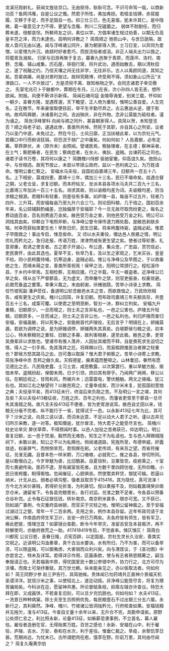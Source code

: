 <!-- { "loadSidebar": true } -->
龙溪兄观射礼，获闻文旌驻京口。无由抠侍，耿耿可念。不识可命驾一临，以商新功否？鱼网鸿罹，自是公议之慨。然君子所性，弗加弗损。若桓圭钱镈，赤冩屣履，交移于手足，而手足固自一也。抑三仕三已，色无喜愠，犹未许其仁。是中隐微，着一毫意见才力不得，更望与念庵、荆川二兄磋磨之。
弱体不耐剧任，而归葬未遂，倍郁哀悰。所赖师友之训，素位以学。方倡率诸生规过劝善，以期无负高皇丰芑之泽，而力未逮也。高明何详教之？
简周顺之
弛担山中，与世日逖隔，故故人音问无由以通。闻与浮峰诸公同升，甚为朝家得人贺。士习日变，以异同为爱憎，以爱憎为升沉。故趋时好者愈巧，而拔流俗者或沮。非正人端夫出力以挽之，将载胥及溺矣。
归家与旧游再聚于复古，暮春九邑聚于青原，而莲坪、洛村、南野、念庵、镇山咸集。历石屋，徘徊行窝，将升武功，遇雨始散去，期以清秋偿之，遂了祝融之约。乃信天壤之间无往非学，无往非乐。古人以禹颜同道，其知之矣。吾辈病痛，尚是对景时放过。故辩究精博，终受用不得。须如象山公所云“关津路口，一人不许放过”，方是须臾不离、致知格物之学。会同志诸君子幸交儆之。
先室宅兆已卜于敝都中，葬期在冬月。三儿在丧，次小孙四人皆无恙，想所欲闻。附报。风便不靳详示新得。
简闻石塘司寇
金陵辱诲爱，别来三载，怀仰如一朝夕。圣眷方隆，宠遇荐渥，天下瞻望，正人倚为重轻，惟明公善自爱。人生完名，正在晚节。年来豪俊取便目前，举平生辛勤尽弃之。古云惠迪从逆，捷于影响。故鸡鸣舜蹠，决诸善利之间。吉凶殃庆，非在外物。念非公莫能为砥柱者。谨为诵之。
简张浮峰掌科
向闻与顺之同升，甚喜朝家得人。具简以贺，未知登览否？顺之母老子幼，遽遇此惨，善类所共悼。然死于其职，亦自其心之所安。议者乃以圣门中道，未免过之。然在今日，士风日靡，正当扶植此辈，以为宗社元气。若藉口中行而俯诮狂狷，将恐流于胡广之中庸矣。何如何如？
人告嘉猷，必有定筹。草莽屏伏，未（原作末）由预闻。譬诸医焉，察脉理者，在主德；察神采者，在士气；察肥瘠者，在民生；察病症者，在水火、夷狄、盗贼。台谏药石之司也。诸君子读书万卷，其将何以康之？
简魏槐川侍郎
驱驰宦辙，仰高谊久矣。弛担山中，与世相违。故宪节按止，未尝以竿牍尘政府。兹以一邑利病之公，为万姓请命。惟明公垂仁察之。
安福水马夫役，自国初自嘉靖三年，旧额共一百五十八名。上下相安，莫或纷更。嘉靖十三年，偶加三十三名，民已不堪命矣。兹遇佥替之期，父老佥呈，求复旧额。而本府帖文，坐派本县各项水马夫共二百九十三名，比嘉靖三年加派一百三十五名。询求其故，则以谕粮均差为词。夫谕粮均差，则当求粮之根源。若粮科有轻重，则差役有多寡。如庐陵一县，每亩不过五升，轻者乃四升、三升耳。而安福每亩乃至九升六合三勺。则论田科粮，几于倍之。国初百余年来，名公硕辅斟酌编差，岂独偏厚于安福耶？今一旦无故尽取而纷更之，每名之费动逾百金，百名则费逾万金矣。敝邑受万金之害，则他邑受万金之利。明公可以洞烛其由矣。仰赖台下电照斧断，与净峰公督令驿传道力赐处豁，是敝邑剥肤余喘，何幸而获帖席更生也！旱势日炽，民生日窘。将来枵腹待毙，盗贼必起。惟君子早图救之！事出专启，悚息俟命。
又
顷以水夫重役，僣达邑人倒悬之情，明公优礼而矜允之。急归走报，传语万姓，津津然咸有更生望之矣。使者过辱轸惠，礼意郑重，若诱之使言者。古之君子开诚心，布公道，集众思，广忠益，赏罚信必，吏民畏怀，由此其选也。夏旱不支，秋旱乃复。及以生之家观之，乞米买谷，皇皇不给。则小民枵腹待哺，饥寒迫身，盗贼必起。惟公与净峰公及早图之，于以救垂绝之生，而靖未萌之变，善类所胥祝焉！保甲之法，阳明公常颁行之。程松溪作县，于乡约中举焉。互相检察，互相应援。行之半载，牛无一被盗者。近净峰公已举之矣，得从台下严督郡县，无为虚文，而申屠牛之禁，则官吏振奋，权豪敛避。此救荒备盗之要策。幸秉义裁之。末由躬谢，伏楮驰跂。苦旱小诗录上求教。
简任竹坡宪副
潘尹莅任，备道明公轸念敝邑水夫之苦，而欲救恤之，万民欣欣相告，咸有更生之庆矣。槐川公回简，许复旧额。而布政司嘉靖三年夫额具存，共壹百五十三名，成案可覆。以使君之至明至断，智刃一决，群纠立判矣。
安福九升重粮，旧额原少。一旦而增之，则士夫之言非私也，一邑之公害也。庐陵五升轻粮，旧额原多，一旦而减之，则士夫之言非公也，一邑之私利也。利归庐陵而害归安福，安福虽敝，将以死争之，安能俯首代庐陵役，无后言乎？明镜在上，妍媸莫遁。若欲为调停之说，是为妍媸调停，妍媸两失其真矣。白坡郡侯匀粮之说，初本公心，特未察粮则之重轻、旧额之多寡，故利害相悬，遂至此极。敝邑之奏，吏胥吴庚辈非以求胜也。譬诸市有推人落井，人因扯其裙而不释，自是畏死求生迫切之情，得人之一引手焉，免其落井之厄，将拜赐以归，而奚暇顾推医治者罪之轻重也？郡侯方怒其路马之齿，岂可激以取戾？惟大君子俯察之。苦旱小诗寄上求教。
简张净峰中丞
吾邦之敝久矣。天假德星，展素蕴而整顿之。山林耄旧，眷然有愿见德比之志。凡民隐吏蠹、士习土宜，咸思敷露，以次第罢行。重以旱魃方殷，赈恤未举。盗贼纷起，保御未周。日夕引领，庶曰其有瘳乎。乃闻两广阙阃，移公以往。在朝廷视之，甘雨和风，煦被卉木；迅雷震电，警伏魑魅。两文之锡福，犹江右也。其如江右之觖望何？以敝邑观之，丈量幸成矣，而沙米未复，犹孤国初宽恤之典；夫役渐平矣，而413征未行，终滋后来负踣之苦。不及明公一言之嗟，其何及矣？夫以夫役413粮征收，万姓之庆、百年之利也，而藩省吏胥至于郡县一旦尽失其渔猎之局。故凡言夫役413征不便者，皆为吏胥游说耳。敝邑自丈田以来，钱粮无分毫不完者。纵不能行于一省，犹得试于一邑。以永新413征七年为比，其可乎？沙米之说，向具三说以请，而词未达意，不足以动大人君子之听。谨以古井兄归所示来教，逐一对答。极知僣逾，犹尔冒渎，恃大君子之能受尽言也。
简槐川柱史论旱灾
屏伏草莽，不得预闻时事。以邑人加役之苦弗获已，仰达明公。明公查复旧额，出一邑于焚溺，毅然而无难色，知生之不为私请也。生与邑人拜赐城隍祠下，未敢以谢，知公之不以为私赐也。侧闻诸道路，宪旌所至，布德申威，奸蠹敛迹，权豪屏气，而恻恻旱荒，若恫瘝在躬。父老传颂，有来苏之望。而省符摧征，兑淮无蠲。且督本色一样米颗，万口嗷嗷，必就死亡。推之各县，惨切所同。是以敢僣白之。今岁旱魃为虐，比旧酷甚。自夏徂秋，豆粟皆空。疫疬乘之，十室而七畏避传染。医药不逮，至有阖室皆死者。且方数千里四顾彷徨，无所仰瞻。小民日夜枵腹，睨得赈恤。忽闻催征，心胆俱丧。然使鬻卖秤贷，银犹可输。若逼以纳米，计无从出。弱者必填沟壑，强者且取货于415416。其为隐忧，真可流涕！方今北方米价甚贱，若得折兑折淮，为利甚切。傥以奏报不及，则姑截嘉靖癸卯南京仓米，通留省下。令各县完粮里长，各行对运。兑淮之数不足者，令各县以预备仓谷补完。止令每石征银伍钱，转补南京。南京积米甚多，限亦可宽。又不获已，则如湖广事例，令灾重府县纳银，而官买于灾轻之地。惟明公留神裁之。至于安福过湖过江之银，常年一千二百余两。支用之余，例作本县存留。近年布政司请于龙洲公解，作南昌府师生军卫计，吉安一府已万两矣。夫各府皆有师生，皆有军卫，瘠此肥彼，情理岂宜？如蒙镜台查勘，断令今年旱灾，准留吉安及本县赈济，再不转解使司，亦敝府救荒之一助。417418419专启，不觉直率。悚仄悚仄！
简周白川都宪
公议日鬯，圣眷日隆，贞宪百辟，以定国是。宗社生灵长久治安，善类实交祝之。近读明公沟洫奏章，真千古治水要诀。水有所归，乃不为害，而可以备旱涝，可以限盗贼，可以御夷虏，大害销而众利兴矣。向与渭厓议，于《圣功图》中亦尝言之，特未及详耳。若得详示作用，区画条款，使与有志者熟思精筹之，嗣当奉报请正也。天若福我中原，得忧国爱民十数公参错中外，协力行之，北方可尽为沃壤，而南土可渐纾重赋，其万世允赖。纵未能亲见之，亦以俟取法者。何如何如？
简王同野少参
赵三尹告行，具简驰候。贵体闻已勿药靖共正直神介景福天机圣谟洋洋。犹信沙米之事，以使轺北上，遂迩动摇。非净峰公能受尽言，将复为猾胥骗局矣。今科派在迩，愿留神共惠。所论督赋条规，抑斋左辖亦许查议。特恐大拜在即，又成画饼。不若查复旧刻，可以旦夕充饥肠也。何如何如？
水夫413征，一洗昔日种种病窠。除士夫至生员照例优免，每民粮壹石不过出银三分五六厘。永新行之，其利粲然。净峰、槐川、竹坡诸公皆洞烛矜允，行府核查如果。安福钱粮并无拖欠，准与413征。今查自丈量十余年以来，无升合不完，具勘申请矣。原野公处烦仁言之，利比照永新，论量413征，如柴薪皂隶事例，不立首名，募人雇役。雇役者造册在官，无得贻累万姓。百世之感也！永新、安福在山中，利于雇役，庐陵、吉水、万安、泰和在水次，利于差役。惟垂仁裁之。旱疫，余黎饥莩日甚。荒期尚远，为忧未已。古所谓肥肉在庖，饿莩在野。阶前万里，其何由尽闻之？
简复久庵黄宗伯
